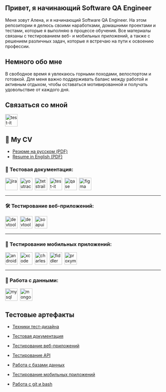 ## Привет, я начинающий Software QA Engineer

Меня зовут Алена, и я начинающий Software QA Engineer. На этом репозитории я делюсь своими наработками, домашними проектами и тестами, которые я выполняю в процессе обучения. Все материалы связаны с тестированием веб- и мобильных приложений, а также с решением различных задач, которые я встречаю на пути к освоению профессии.

## Немного обо мне

В свободное время я увлекаюсь горными походами, велоспортом и готовкой. Для меня важно поддерживать баланс между работой и активным отдыхом, чтобы оставаться мотивированной и получать удовольствие от каждого дня.

## Связаться со мной

<div>
  <a href="https://t.me/this_Alena">
    <img src="https://encrypted-tbn0.gstatic.com/images?q=tbn:ANd9GcRku8_NMJHPR56xur3VJWN1MA1FbFE9p3wj_g&s" title="Telegram" alt="test-it" width="40" height="40"/>
  </a>
</div>

## 📄 My CV

- [ Резюме на русском (PDF)](https://github.com/user-attachments/files/18934003/_._._QA.pdf)
- [ Resume in English (PDF)](https://github.com/user-attachments/files/18934006/Resume_Alena_Parshina_QA.pdf)




### 📁 Тестовая документация:

<div>
  <img src="https://cdn.jsdelivr.net/gh/devicons/devicon/icons/jira/jira-original.svg" title="jira" alt="jira" width="40" height="40"/>&nbsp
  <img src="https://upload.wikimedia.org/wikipedia/commons/thumb/8/8d/YouTrack_Icon.svg/1024px-YouTrack_Icon.svg.png?20200803082248" title="youtrack" alt="youtrack" width="40" height="40"/>&nbsp
  <img src="https://codahosted.io/packs/21236/unversioned/assets/LOGO/ba1091c59bab89cd2fd0f289622731fe16113d7b00905abe64759c313a4b73b76c1b0426076ed76cb74752234c734131df46992d5b8b48fc13e264240e4f7119f736cfeb64df36ded54b5cbf6198b9cadedf18dd0cac5c7dbcd16e6336c29363cd1292ba" title="testrail" alt="tetstrail" width="40" height="40"/>&nbsp
  <img src="https://docs.testit.software/images/testit_logo_icon_blue.png" title="test-it" alt="test-it" width="40" height="40"/>&nbsp
  <img src="https://luna1.co/eb0187.png" title="qase" alt="qase" width="40" height="40"/>&nbsp
  <img src="https://cdn.jsdelivr.net/gh/devicons/devicon/icons/figma/figma-original.svg" title="figma" alt="figma" width="40" height="40"/>&nbsp
</div>

---

### 🛠 Тестирование веб-приложений:

<div>
  <img src="https://camo.githubusercontent.com/25f6f3de7ca12c8c300b6f0a7b37c48c1e6176ded2f38d770a9d5e9b9d24fce7/68747470733a2f2f64333377756272666b69306c36382e636c6f756466726f6e742e6e65742f333862356339353361343636373336363638356435356462353564303537633836646231666335342f61306664632f7374617469632f61636165366232346439343033343736363163613930316561303766343763312f6368726f6d652d6465762d6c6f676f2d69636f6e2e706e67" title="devtools" alt="devtools" width="40" height="40"/>&nbsp
  <img src="https://camo.githubusercontent.com/66653fb9b350122ece0a9db72f67c75ec0316efe11126b7c7e46296ce64e2561/68747470733a2f2f7777772e7376677265706f2e636f6d2f73686f772f3335343230322f706f73746d616e2d69636f6e2e737667" title="devtools" alt="devtools" width="40" height="40"/>&nbsp
  <img src="https://static0.smartbear.co/smartbearbrand/media/images/home/soapui-icon.svg" title="soapui" alt="soapui" width="40" height="40"/>&nbsp
</div>


---

### 📱 Тестирование мобильных приложений:

<div>
  <img src="https://cdn.jsdelivr.net/gh/devicons/devicon/icons/androidstudio/androidstudio-original.svg" title="android-studio" alt="android-studio" width="40" height="40"/>&nbsp
  <img src="https://cdn.jsdelivr.net/gh/devicons/devicon/icons/xcode/xcode-original.svg" title="xcode" alt="xcode" width="40" height="40"/>&nbsp
  <img src="https://encrypted-tbn0.gstatic.com/images?q=tbn:ANd9GcQFqUrvezr20po31wE1nXuuZu5qG-j23g8Uig&s" title="charles-proxy" alt="charles-proxy" width="40" height="40"/>&nbsp
  <img src="https://www.megaleechers.com/storage/Fiddler-Everywhere-Icon.png" title="fiddler" alt="fiddler" width="40" height="40"/>&nbsp
  <img src="https://pbs.twimg.com/profile_images/1589614420766126080/slAIVDtr_400x400.jpg" title="proxyman" alt="proxyman" width="40" height="40"/>&nbsp
</div>

---

### 💾 Работа с данными:

<div>
  <img src="https://cdn.jsdelivr.net/gh/devicons/devicon/icons/mysql/mysql-original.svg" title="mysql" alt="mysql" width="40" height="40"/>&nbsp
  <img src="https://cdn.jsdelivr.net/gh/devicons/devicon/icons/mongodb/mongodb-original.svg" title="mongodb" alt="mongodb" width="40" height="40"/>&nbsp
</div>


## Тестовые артефакты

- [Техники тест-дизайна](https://github.com/alena-parshina/design)

- [Тестовая документация](https://github.com/alena-parshina/docs)

- [Тестирование веб-приложений](https://github.com/alena-parshina/web/blob/main/README.md)

- [Тестирование API](https://github.com/alena-parshina/API/blob/main/README.md)

- [Работа с базами данных](https://github.com/alena-parshina/Database/blob/main/README.md)

-  [Тестирование мобильных приложений](https://github.com/alena-parshina/Mobile/blob/main/README.md)


- [Работа с git и bash](https://github.com/alena-parshina/Git_bash/blob/main/README.md)
